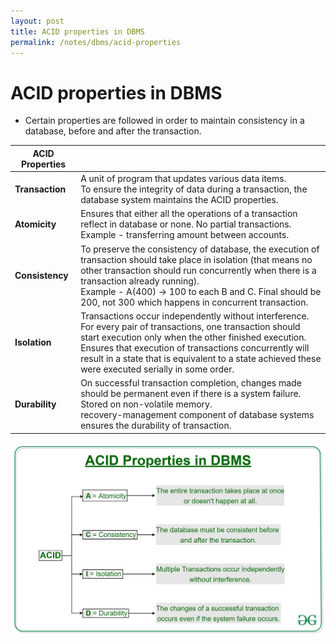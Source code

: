 ```yaml
---
layout: post
title: ACID properties in DBMS
permalink: /notes/dbms/acid-properties
---
```


# ACID properties in DBMS

- Certain properties are followed in order to maintain consistency in a database, before and after the transaction.

|ACID Properties||
|---|---|
|**Transaction**|A unit of program that updates various data items.<br>To ensure the integrity of data during a transaction, the database system maintains the ACID properties.|
|**Atomicity**|Ensures that either all the operations of a transaction reflect in database or none. No partial transactions.<br>Example - transferring amount between accounts.|
|**Consistency**|To preserve the consistency of database, the execution of transaction should take place in isolation (that means no other transaction should run concurrently when there is a transaction already running).<br>Example - A(400) -> 100 to each B and C. Final should be 200, not 300 which happens in concurrent transaction.|
|**Isolation**|Transactions occur independently without interference.<br>For every pair of transactions, one transaction should start execution only when the other finished execution.<br>Ensures that execution of transactions concurrently will result in a state that is equivalent to a state achieved these were executed serially in some order.|
|**Durability**|On successful transaction completion, changes made should be permanent even if there is a system failure. Stored on non-volatile memory.<br>recovery-management component of database systems ensures the durability of transaction.|

![ACID properties](https://github.com/arpit04tripathi/files-cdn/raw/cdn/dbms/dbms/ACID%20Properties.jpg)